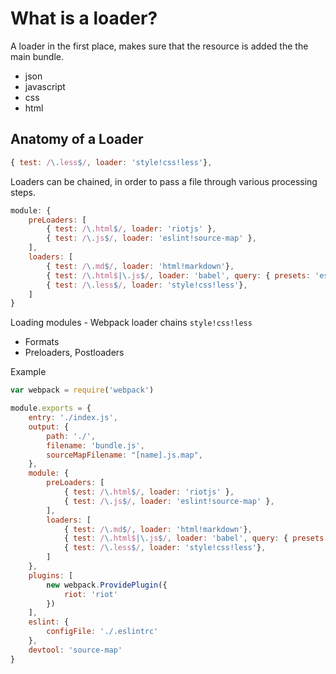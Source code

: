 # What is a loader?

A loader in the first place, makes sure that the resource is added the the main bundle.
- json
- javascript
- css
- html

## Anatomy of a Loader

<test></test>
```js
{ test: /\.less$/, loader: 'style!css!less'},
```
Loaders can be chained, in order to pass a file through various processing steps.


```js
module: {
    preLoaders: [
        { test: /\.html$/, loader: 'riotjs' },
        { test: /\.js$/, loader: 'eslint!source-map' },
    ],
    loaders: [
        { test: /\.md$/, loader: 'html!markdown'},
        { test: /\.html$|\.js$/, loader: 'babel', query: { presets: 'es2015-riot' }},
        { test: /\.less$/, loader: 'style!css!less'},
    ]
}
```

Loading modules - Webpack loader chains `style!css!less`
- Formats
- Preloaders, Postloaders

Example

```js
var webpack = require('webpack')

module.exports = {
    entry: './index.js',
    output: {
        path: './',
        filename: 'bundle.js',
        sourceMapFilename: "[name].js.map",
    },
    module: {
        preLoaders: [
            { test: /\.html$/, loader: 'riotjs' },
            { test: /\.js$/, loader: 'eslint!source-map' },
        ],
        loaders: [
            { test: /\.md$/, loader: 'html!markdown'},
            { test: /\.html$|\.js$/, loader: 'babel', query: { presets: 'es2015-riot' }},
            { test: /\.less$/, loader: 'style!css!less'},
        ]
    },
    plugins: [
        new webpack.ProvidePlugin({
            riot: 'riot'
        })
    ],
    eslint: {
        configFile: './.eslintrc'
    },
    devtool: 'source-map'
}
```
